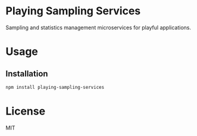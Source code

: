 Playing Sampling Services
=========================

Sampling and statistics management microservices for playful applications.

# Usage

## Installation

```bash
npm install playing-sampling-services
```

# License

MIT